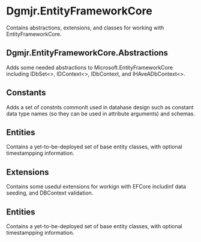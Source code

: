 # Dgmjr.EntityFrameworkCore

Contains abstractions, extensions, and classes for working with EntityFrameworkCore.

## Dgmjr.EntityFrameworkCore.Abstractions

Adds some needed abstractions to Microsoft.EntityFrameworkCore including IDbSet<>, IDContext<>, IDbContext, and IHAveADbContext<>.  

## Constants

Adds a set of constnts commonlt used in datahase design such as constant data type names (so they can be used in attribute arguments) and schemas.

## Entities

Contains a yet-to-be-deployed set of base entity classes, with optional timestampping information.

## Extensions

Contains some usedul extensions for workign with EFCore includinf data seeding, and DBContext validation.

## Entities

Contains a yet-to-be-deployed set of base entity classes, with optional timestampping information.

